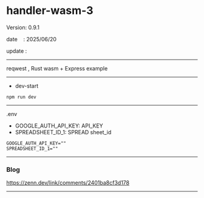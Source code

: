 # handler-wasm-3

 Version: 0.9.1


 date    : 2025/06/20

 update :

***

reqwest , Rust wasm + Express example

***
* dev-start

```
npm run dev
```

***
.env
* GOOGLE_AUTH_API_KEY: API_KEY
* SPREADSHEET_ID_1: SPREAD sheet_id

```
GOOGLE_AUTH_API_KEY=""
SPREADSHEET_ID_1=""
```
***
### Blog

https://zenn.dev/link/comments/2401ba8cf3d178

***

